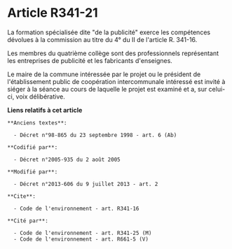 # Article R341-21

La formation spécialisée dite "de la publicité" exerce les compétences dévolues à la commission au titre du 4° du II de
l'article R. 341-16.

Les membres du quatrième collège sont des professionnels représentant les entreprises de publicité et les fabricants
d'enseignes. 

Le maire de la commune intéressée par le projet ou le président de l'établissement public de coopération intercommunale
intéressé est invité à siéger à la séance au cours de laquelle le projet est examiné et a, sur celui-ci, voix délibérative.

**Liens relatifs à cet article**

	**Anciens textes**:

	  - Décret n°98-865 du 23 septembre 1998 - art. 6 (Ab)

	**Codifié par**:

	  - Décret n°2005-935 du 2 août 2005

	**Modifié par**:

	  - Décret n°2013-606 du 9 juillet 2013 - art. 2

	**Cite**:

	  - Code de l'environnement - art. R341-16

	**Cité par**:

	  - Code de l'environnement - art. R341-25 (M)
	  - Code de l'environnement - art. R661-5 (V)
